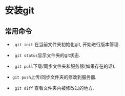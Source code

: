 # 安装git



## 常用命令

- ` git init` 在当前文件夹初始化git, 开始进行版本管理.

- ` git status`显示文件夹的git状态.
- ` git pull`下载/同步文件夹和服务器(如果存在的话).
- ` git push `上传/同步文件夹的修改到服务器.
- ` git diff` 查看文件夹内被修改过的地方.